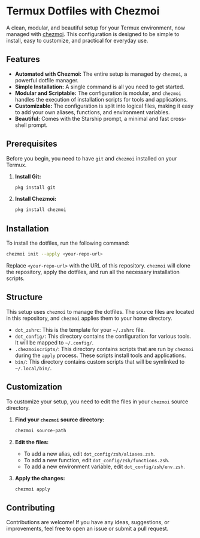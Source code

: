# Termux Dotfiles with Chezmoi

A clean, modular, and beautiful setup for your Termux environment, now managed with [chezmoi](https://chezmoi.io). This configuration is designed to be simple to install, easy to customize, and practical for everyday use.

## Features

- **Automated with Chezmoi:** The entire setup is managed by `chezmoi`, a powerful dotfile manager.
- **Simple Installation:** A single command is all you need to get started.
- **Modular and Scriptable:** The configuration is modular, and `chezmoi` handles the execution of installation scripts for tools and applications.
- **Customizable:** The configuration is split into logical files, making it easy to add your own aliases, functions, and environment variables.
- **Beautiful:** Comes with the Starship prompt, a minimal and fast cross-shell prompt.

## Prerequisites

Before you begin, you need to have `git` and `chezmoi` installed on your Termux.

1.  **Install Git:**
    ```bash
    pkg install git
    ```

2.  **Install Chezmoi:**
    ```bash
    pkg install chezmoi
    ```

## Installation

To install the dotfiles, run the following command:

```bash
chezmoi init --apply <your-repo-url>
```

Replace `<your-repo-url>` with the URL of this repository. `chezmoi` will clone the repository, apply the dotfiles, and run all the necessary installation scripts.

## Structure

This setup uses `chezmoi` to manage the dotfiles. The source files are located in this repository, and `chezmoi` applies them to your home directory.

-   `dot_zshrc`: This is the template for your `~/.zshrc` file.
-   `dot_config/`: This directory contains the configuration for various tools. It will be mapped to `~/.config/`.
-   `.chezmoiscripts/`: This directory contains scripts that are run by `chezmoi` during the `apply` process. These scripts install tools and applications.
-   `bin/`: This directory contains custom scripts that will be symlinked to `~/.local/bin/`.

## Customization

To customize your setup, you need to edit the files in your `chezmoi` source directory.

1.  **Find your `chezmoi` source directory:**
    ```bash
    chezmoi source-path
    ```

2.  **Edit the files:**
    -   To add a new alias, edit `dot_config/zsh/aliases.zsh`.
    -   To add a new function, edit `dot_config/zsh/functions.zsh`.
    -   To add a new environment variable, edit `dot_config/zsh/env.zsh`.

3.  **Apply the changes:**
    ```bash
    chezmoi apply
    ```

## Contributing

Contributions are welcome! If you have any ideas, suggestions, or improvements, feel free to open an issue or submit a pull request.
